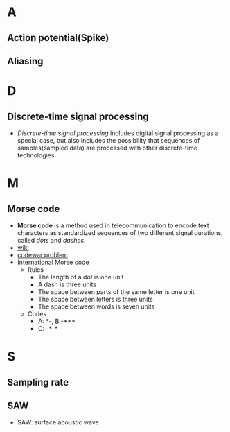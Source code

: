 # A
## Action potential(Spike)
## Aliasing

# D
## Discrete-time signal processing
- *Discrete-time signal processing* includes digital signal processing as a special case, but also includes the possibility that sequences of samples(sampled data) are processed with other discrete-time technologies.

# M
## Morse code
- **Morse code** is a method used in telecommunication to encode text characters as standardized sequences of two different signal durations, called *dots* and *dashes*.
- [wiki](https://en.wikipedia.org/wiki/Morse_code)
- [codewar problem](https://www.codewars.com/kata/54b72c16cd7f5154e9000457/train/javascript)
- International Morse code
  - Rules
    - The length of a dot is one unit
    - A dash is three units
    - The space between parts of the same letter is one unit
    - The space between letters is three units
    - The space between words is seven units
  - Codes
    - A: \*-, B:-\*\*\*
    - C: -\*-\*

# S
## Sampling rate
## SAW
- SAW: surface acoustic wave